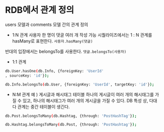 # RDB에서 관계 정의
users 모델과 comments 모델 간의 관계 정의
- 1:N 관계 
    사용자 한 명이 댓글 여러 개 작성 가능
시퀄라이즈에서는 1 : N 관계를 hasMany로 표현한다.
`사용자.hasMany(댓글)`

반대의 입장에서는 belongsTo를 사용한다.
`댓글.belongsTo(사용자)`

- 1:1 관계
```` bash
db.User.hasOne(db.Info, {foreignKey: 'UserId'
, sourceKey: 'id'});

db.Info.belongsTo(db.User, {foreignKey: 'UserId', targetKey: 'id'});
````

- N:M 관계
예 ) 게시글과 해시태그 테이블
하나의 게시글이 여러 개의 해시태그를 가질 수 있고, 하나의 해시태그가 여러 개의 게시글을 가질 수 있다.
DB 특성 상, 다대다 관계는 중간 테이블이 생긴다.

``` bash
db.Post.belongsToMany(db.Hashtag, {through: 'PostHashTag'});

db.Hashtag.belongsToMany(db.Post, {through: 'PostHashtag'});
```